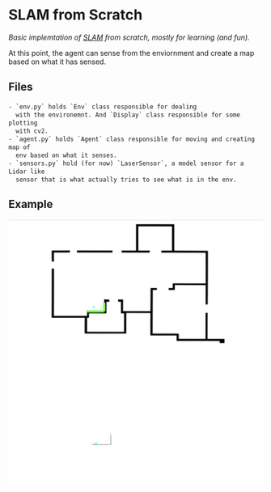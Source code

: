 # SLAM from Scratch
*Basic implemtation of [SLAM](https://en.wikipedia.org/wiki/Simultaneous_localization_and_mapping) from scratch,
mostly for learning (and fun).*

At this point, the agent can sense from the enviornment and create a map based
on what it has sensed.

## Files
    - `env.py` holds `Env` class responsible for dealing
      with the environemnt. And `Display` class responsible for some plotting
      with cv2.
    - `agent.py` holds `Agent` class responsible for moving and creating map of
      env based on what it senses.
    - `sensors.py` hold (for now) `LaserSensor`, a model sensor for a Lidar like
      sensor that is what actually tries to see what is in the env.

## Example
![alt text](https://github.com/LNS98/slam/blob/master/env_map.png?raw=true)
![alt text](https://github.com/LNS98/slam/blob/master/agent_map.png?raw=true)

